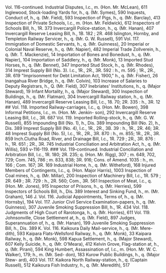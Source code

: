 Vol. 116-continued. Industrial Disputes, l.c., m. (Hon. Mr. McLean), 611 Inglewood, Stock-loading Yards for, h., q. (Mr. Symes), 590 Inquests, Conduct of, h., q. (Mr. Field), 593 Inspection of Pigs, h., q. (Mr. Barclay), 413 Inspection of Private Schools, l.c., m. (Hon. Mr. Feldwick), 612 Inspectors of Schools Bill, h., 1R. 373 Invercargill Police-station, h., q. (Mr. Hanan), 407 Invercargill Reserve Leasing Bill, h., 1B. 182 ; 2R. 468 Islington, Hornby, and Templeton Railway Servicer, h., q. (Mr. G. W. Russell), 591 Vol. 117. Immigration of Domestic Servants, h., q. (Mr. Guinness), 20 Imperial or Colonial Naval Reserve, h., q. (Mr. Napier), 482 Imperial Trade Zollverein, h., q. (Mr. T. Mackenzie), 14 Importation of Bones and Bonedust, h., q. (Mr. Napier), 104 Importation of Saddlery, h., q. (Mr. Monk), 13 Imported Stud Horses, h., q. (Mr. Bennet), 347 Imported Stud Stock, h., q. (Mr. Rhodes), 314 Imprest Supply Bill (No. 3). l.c., 1R., 2R., 3R. 592 : h., m. 595 ; 1R., 2R., 3R. 619 "Imprisonment for Debt Limitation Act, 1900," h., q. (Mr. Fisher), 26 Inangahua River Bridge, h., q. (Mr. Colvin), 103 Increase of Salaries to Deputy Registrars, h., Q. (Mr. Field), 307 Inebriates' Institutions, h., q. (Major Steward), 19 Infant Mortality, h., q. (Major Steward), 300 Inspection of Buildings, h., q. (Mr. Flatman), 304 Invercargill Railway station, h., q. (Mr. Hanan), 489 Invercargill Reserve Leasing Bill, l.c., 18. 70; 2R. 335 : h., 3R. 12 ## Vol. 118. Imported Railway-carriages, I.c., q. (Hon. Mr. Bowen), 398 Informal Petitions, l.c., m. (Hon. Mr. Jenkin- son), 292 Invercargill Reserve Leasing Bill, I.c., 3R. 687 Vol. 119. Imported Rolling-stock, h., q. (Mr. G. W. Russell), 855 Impounding Bill (No. 1), h., Dis. 389 Impounding Bill (No. 2), h., Dis. 389 Imprest Supply Bill (No. 4), I.c., 1R., 2R., 3B. 39 : h., 1R., 2R. 46; 3R. 48 Imprest Supply Bill (No. 5), l.c., 1R., 2R., 3R. 870 : h., m. 855; 1R., 2R., 3R. 859 Inch.Clutha Road, River, and Drainage Bill, l.c., 1R. 729 ; 2R., 3R. 876 : h., 1R. 651 ; 2R., 3R. 745 Industrial Conciliation and Arbitration Act, h., q. (Mr. Willis), 593 v-116-119. ### Vol. 119-continued. Industrial Conciliation and Arbitration Bill, l.c., 1R. 180; 2R. 235; q. (Hon. Mr. Rigg), 307 ; m. 649, 702, 729; Com. 745, 786 ; m. 833, 838; 3R. 916; Cons. of Amend. 1035 : h., m. 166 ; Com. 167; 3R. 169 Industrial Home, h., q. (Mr. Witheford), 168 Injured Members of Contingents, l.c., q. (Hon. Major Harris), 1003 Inspection of Coal mines, h., q. (Mr. Millar), 200 Inspection of Machinery Bill, I.c., 1R. 579 ; 2R. 649 ; 3R. 729 : h., 2R. 560; Com., 3R. 561 Inspection of Meat, l.c., q. (Hon. Mr. Jones), 915 Inspector of Prisons, h., q. (Mr. Herries), 599 Inspectors of Schools Bill, h., Dis. 389 Interest and Sinking Fund, h., m. (Mr. Graham), 146 J. Vol. 116. Judicial Appointments, Terms of, h., q. (Mr. Hornsby), 194 Vol. 117. Junior Civil Service Examination-papers, h., q. (Mr. Guinness), 307 Juvenile Smoking Suppression Bill, h., 1R. 434 Vol. 118. Judgments of High Court of Rarotonga, h., q. (Mr. Horries), 611 Vol. 119. Johnsonville, Close Settlement at, h., q. (Mr. Field), 897 Judges, Superannuation of, h., q. (Mr. Hanan), 199 Juvenile Smoking Suppression Bill, h., Dis. 389 K. Vol. 116. Kaikoura Daily Mail-service, h., q. (Mr. Mere- dith), 593 Kaipara Flats-Wellsford Railway, h., q. (Mr. Monk), 33 Kaipara Railway, h., q. (Mr. Monk), 598 Kapua Settlement, h., q. (Major Steward), 607 Kelly Suicide, h., q. (Mr. O'Meara), 412 Kelvin Grove, Flag-station at, h., q. (Mr. Pirani), 594 King Humbert, Assassination of, I.c., m. (Hon. Mr. W. C. Walker), 179; h., m. (Mr. Sed- don), 183 Kurow Public Buildings, h., q. (Major Stew- ard), 403 Vol. 117. Kaikora North Railway-station, h., q. (Captain Russell), 512 Kaikoura Fish Industry, h., q. (Mr. Meredith), 517 